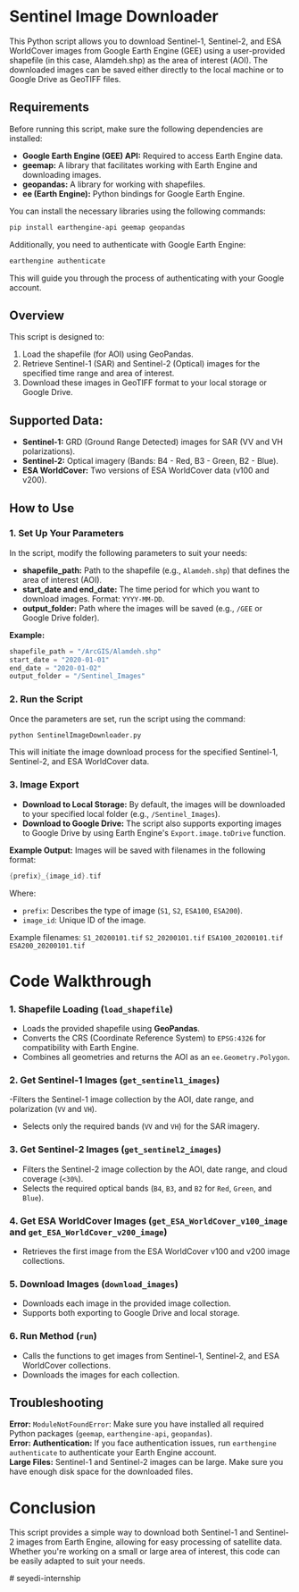 # Sentinel Image Downloader

This Python script allows you to download Sentinel-1, Sentinel-2, and ESA WorldCover images from Google Earth Engine (GEE) using a user-provided shapefile (in this case, Alamdeh.shp) as the area of interest (AOI). The downloaded images can be saved either directly to the local machine or to Google Drive as GeoTIFF files.

## Requirements
Before running this script, make sure the following dependencies are installed:

- **Google Earth Engine (GEE) API:** Required to access Earth Engine data.
- **geemap:** A library that facilitates working with Earth Engine and downloading images.
- **geopandas:** A library for working with shapefiles.
- **ee (Earth Engine):** Python bindings for Google Earth Engine.

You can install the necessary libraries using the following commands:
```bash
pip install earthengine-api geemap geopandas
```
Additionally, you need to authenticate with Google Earth Engine:
```bash
earthengine authenticate
```
This will guide you through the process of authenticating with your Google account.

## Overview
This script is designed to:
1. Load the shapefile (for AOI) using GeoPandas.
2. Retrieve Sentinel-1 (SAR) and Sentinel-2 (Optical) images for the specified time range and area of interest.
3. Download these images in GeoTIFF format to your local storage or Google Drive.

## Supported Data:
- **Sentinel-1:** GRD (Ground Range Detected) images for SAR (VV and VH polarizations).
- **Sentinel-2:** Optical imagery (Bands: B4 - Red, B3 - Green, B2 - Blue).
- **ESA WorldCover:** Two versions of ESA WorldCover data (v100 and v200).

## How to Use
### 1. Set Up Your Parameters
In the script, modify the following parameters to suit your needs:

- **shapefile_path:** Path to the shapefile (e.g., ```Alamdeh.shp```) that defines the area of interest (AOI).
- **start_date and end_date:** The time period for which you want to download images. Format: ```YYYY-MM-DD```.
- **output_folder:** Path where the images will be saved (e.g., ```/GEE``` or Google Drive folder).

**Example:**
```python
shapefile_path = "/ArcGIS/Alamdeh.shp"
start_date = "2020-01-01"
end_date = "2020-01-02"
output_folder = "/Sentinel_Images" 
```

### 2. Run the Script
Once the parameters are set, run the script using the command:
```bash
python SentinelImageDownloader.py
```
This will initiate the image download process for the specified Sentinel-1, Sentinel-2, and ESA WorldCover data.

### 3. Image Export

- **Download to Local Storage:** By default, the images will be downloaded to your specified local folder (e.g., ```/Sentinel_Images```).
- **Download to Google Drive:** The script also supports exporting images to Google Drive by using Earth Engine's ```Export.image.toDrive``` function.

**Example Output:**
Images will be saved with filenames in the following format:

```swift
{prefix}_{image_id}.tif
```
Where:
- ```prefix```: Describes the type of image (```S1```, ```S2```, ```ESA100```, ```ESA200```).
- ```image_id```: Unique ID of the image.

Example filenames:
```S1_20200101.tif```
```S2_20200101.tif```
```ESA100_20200101.tif```
```ESA200_20200101.tif```

# Code Walkthrough

### 1. Shapefile Loading (```load_shapefile```)
- Loads the provided shapefile using **GeoPandas**.
- Converts the CRS (Coordinate Reference System) to ```EPSG:4326``` for compatibility with Earth Engine.
- Combines all geometries and returns the AOI as an ```ee.Geometry.Polygon```.

### 2. Get Sentinel-1 Images (```get_sentinel1_images```)
 -Filters the Sentinel-1 image collection by the AOI, date range, and polarization (```VV``` and ```VH```).
- Selects only the required bands (```VV``` and ```VH```) for the SAR imagery.

### 3. Get Sentinel-2 Images (```get_sentinel2_images```)
- Filters the Sentinel-2 image collection by the AOI, date range, and cloud coverage (```<30%```).
- Selects the required optical bands (``B4``, ``B3``, and ``B2`` for ``Red``, ``Green``, and ``Blue``).

### 4. Get ESA WorldCover Images (```get_ESA_WorldCover_v100_image``` and ```get_ESA_WorldCover_v200_image```)
- Retrieves the first image from the ESA WorldCover v100 and v200 image collections.

### 5. Download Images (```download_images```)
- Downloads each image in the provided image collection.
- Supports both exporting to Google Drive and local storage.

### 6. Run Method (```run```)
- Calls the functions to get images from Sentinel-1, Sentinel-2, and ESA WorldCover collections.
- Downloads the images for each collection.


## Troubleshooting

**Error:** ```ModuleNotFoundError```: Make sure you have installed all required Python packages (```geemap```, ```earthengine-api```, ```geopandas```).\
**Error: Authentication:** If you face authentication issues, run ```earthengine authenticate``` to authenticate your Earth Engine account.\
**Large Files:** Sentinel-1 and Sentinel-2 images can be large. Make sure you have enough disk space for the downloaded files.

# Conclusion
This script provides a simple way to download both Sentinel-1 and Sentinel-2 images from Earth Engine, allowing for easy processing of satellite data. Whether you're working on a small or large area of interest, this code can be easily adapted to suit your needs.





#   s e y e d i - i n t e r n s h i p  
 